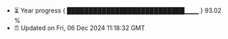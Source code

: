 - ⏳ Year progress { ███████████████████████████▁▁▁ } 93.02 %
- ⏰ Updated on Fri, 06 Dec 2024 11:18:32 GMT

